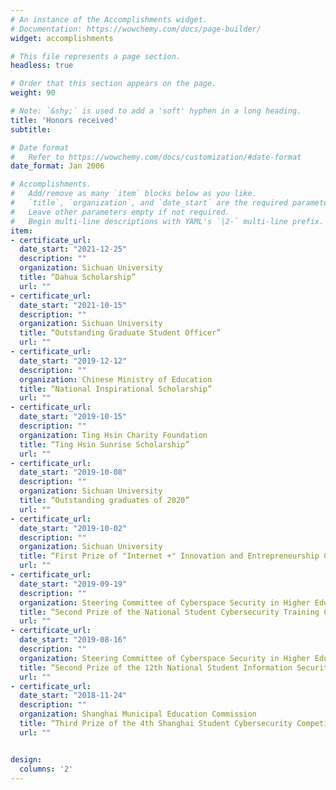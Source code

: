 ```yaml
---
# An instance of the Accomplishments widget.
# Documentation: https://wowchemy.com/docs/page-builder/
widget: accomplishments

# This file represents a page section.
headless: true

# Order that this section appears on the page.
weight: 90

# Note: `&shy;` is used to add a 'soft' hyphen in a long heading.
title: 'Honors received'
subtitle:

# Date format
#   Refer to https://wowchemy.com/docs/customization/#date-format
date_format: Jan 2006

# Accomplishments.
#   Add/remove as many `item` blocks below as you like.
#   `title`, `organization`, and `date_start` are the required parameters.
#   Leave other parameters empty if not required.
#   Begin multi-line descriptions with YAML's `|2-` multi-line prefix.
item:
- certificate_url: 
  date_start: "2021-12-25"
  description: ""
  organization: Sichuan University
  title: “Dahua Scholarship”
  url: ""
- certificate_url: 
  date_start: "2021-10-15"
  description: ""
  organization: Sichuan University
  title: “Outstanding Graduate Student Officer”
  url: ""
- certificate_url: 
  date_start: "2019-12-12"
  description: ""
  organization: Chinese Ministry of Education
  title: “National Inspirational Scholarship”
  url: ""
- certificate_url: 
  date_start: "2019-10-15"
  description: ""
  organization: Ting Hsin Charity Foundation
  title: “Ting Hsin Sunrise Scholarship”
  url: ""
- certificate_url: 
  date_start: "2019-10-08"
  description: ""
  organization: Sichuan University
  title: “Outstanding graduates of 2020”
  url: ""
- certificate_url: 
  date_start: "2019-10-02"
  description: ""
  organization: Sichuan University
  title: “First Prize of "Internet +" Innovation and Entrepreneurship Competition”
  url: ""
- certificate_url: 
  date_start: "2019-09-19"
  description: ""
  organization: Steering Committee of Cyberspace Security in Higher Education Schools, Ministry of Education
  title: “Second Prize of the National Student Cybersecurity Training Camp”
  url: ""
- certificate_url: 
  date_start: "2019-08-16"
  description: ""
  organization: Steering Committee of Cyberspace Security in Higher Education Schools, Ministry of Education
  title: “Second Prize of the 12th National Student Information Security Competition”
  url: ""
- certificate_url: 
  date_start: "2018-11-24"
  description: ""
  organization: Shanghai Municipal Education Commission
  title: “Third Prize of the 4th Shanghai Student Cybersecurity Competition”
  url: ""


design:
  columns: '2' 
---
```

